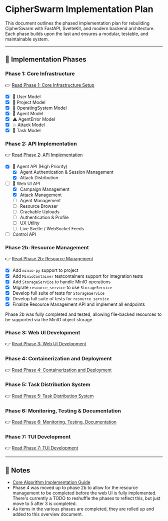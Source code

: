 # CipherSwarm Implementation Plan

This document outlines the phased implementation plan for rebuilding CipherSwarm with FastAPI, SvelteKit, and modern backend architecture. Each phase builds upon the last and ensures a modular, testable, and maintainable system.

---

## 🚀 Implementation Phases

### Phase 1: Core Infrastructure

👉 [Read Phase 1: Core Infrastructure Setup](phase-1-core-infrastructure.md)

-   [x] 👤 User Model
-   [x] 📁 Project Model
-   [x] 🧠 OperatingSystem Model
-   [x] 🤖 Agent Model
-   [x] ⚠️ AgentError Model
-   [x] 💥 Attack Model
-   [x] 🧾 Task Model

### Phase 2: API Implementation

👉 [Read Phase 2: API Implementation](phase-2-api-implementation.md)

-   [x] 🔐 Agent API (High Priority)
    -   [x] Agent Authentication & Session Management
    -   [x] Attack Distribution
-   [ ] 🧠 Web UI API
    -   [x] Campaign Management
    -   [x] Attack Management
    -   [ ] Agent Management
    -   [ ] Resource Browser
    -   [ ] Crackable Uploads
    -   [ ] Authentication & Profile
    -   [ ] UX Utility
    -   [ ] Live Svelte / WebSocket Feeds
-   [ ] Control API

### Phase 2b: Resource Management

👉 [Read Phase 2b: Resource Management](phase-2b-resource-management.md)
- [x] Add `minio-py` support to project
- [x] Add `MinioContainer` testcontainers support for integration tests
- [x] Add `StorageService` to handle MinIO operations
- [x] Migrate `resource_service` to use `StorageService`
- [x] Develop full suite of tests for `StorageService`
- [x] Develop full suite of tests for `resource_service`
- [x] Finalize Resource Management API and implement all endpoints

Phase 2b was fully completed and tested, allowing file-backed resources to be supported via the MinIO object storage.

### Phase 3: Web UI Development

👉 [Read Phase 3: Web UI Development](phase-3-web-ui.md)

### Phase 4: Containerization and Deployment

👉 [Read Phase 4: Containerization and Deployment](phase-4-containerization-deployment.md)

### Phase 5: Task Distribution System

👉 [Read Phase 5: Task Distribution System](phase-5-task-distribution.md)

### Phase 6: Monitoring, Testing & Documentation

👉 [Read Phase 6: Monitoring, Testing, Documentation](phase-6-monitoring-testing-documentation.md)

### Phase 7: TUI Development

👉 [Read Phase 7: TUI Development](phase-7-tui-development.md)

---

## 📝 Notes

-   [Core Algorithm Implementation Guide](core_algorithm_implementation_guide.md)
-   Phase 4 was moved up to phase 2b to allow for the resource management to be completed before the web UI is fully implemented. There's currently a TODO to reshuffle the phases to reflect this, but just move to 5 after 3 is completed.
-   As items in the various phases are completed, they are rolled up and added to this overview document.
